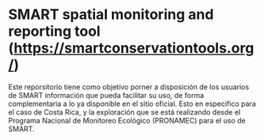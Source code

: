 # SMART spatial monitoring and reporting tool (https://smartconservationtools.org/)
Este reporsitorio tiene como objetivo porner a disposición de los usuarios de SMART información que pueda facilitar su uso, de forma complementaria a lo ya disponible en el sitio oficial.
Esto en específico para el caso de Costa Rica, y la exploración que se está realizando desde el Programa Nacional de Monitoreo Ecológico (PRONAMEC) para el uso de SMART.
